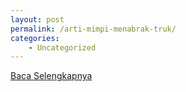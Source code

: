 ```yaml
---
layout: post
permalink: /arti-mimpi-menabrak-truk/
categories:
    - Uncategorized
---
```


[Baca Selengkapnya](/01)